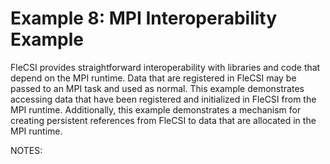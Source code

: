 # Example 8: MPI Interoperability Example

FleCSI provides straightforward interoperability with libraries and code
that depend on the MPI runtime. Data that are registered in FleCSI may
be passed to an MPI task and used as normal. This example demonstrates
accessing data that have been registered and initialized in FleCSI from
the MPI runtime. Additionally, this example demonstrates a mechanism for
creating persistent references from FleCSI to data that are allocated in
the MPI runtime.

NOTES:

```cpp
```

<!-- vim: set tabstop=2 shiftwidth=2 expandtab fo=cqt tw=72 : -->
